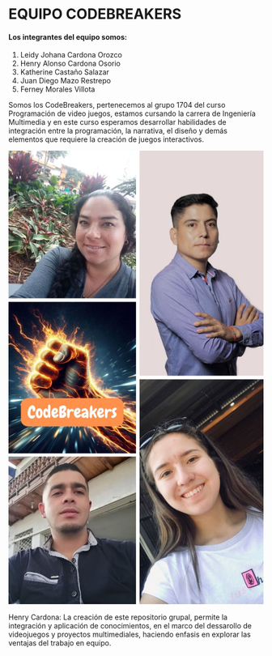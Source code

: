 # EQUIPO CODEBREAKERS
#### Los integrantes del equipo somos: 
1. Leidy Johana Cardona Orozco
2. Henry Alonso Cardona Osorio
3. Katherine Castaño Salazar
4. Juan Diego Mazo Restrepo
5. Ferney Morales Villota

Somos los CodeBreakers, pertenecemos al grupo 1704 del curso Programación de video juegos, estamos cursando la carrera de Ingeniería Multimedia y en este curso esperamos desarrollar habilidades de integración entre la programación, la narrativa, el diseño y demás elementos que requiere la creación de juegos interactivos.   


![equipo](<WhatsApp Image 2024-09-02 at 20.21.20-1.jpeg>)


Henry Cardona: La creación de este repositorio grupal, permite la integración y aplicación de conocimientos, en el marco del dessarollo de videojuegos y proyectos multimediales, haciendo enfasis en explorar las ventajas del trabajo en equipo.

